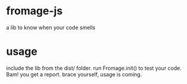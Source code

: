 # fromage-js
a lib to know when your code smells

# usage
include the lib from the dist/ folder.
run Fromage.init() to test your code.
Bam! you get a report.
brace yourself, usage is coming.

